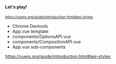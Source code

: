 #### Let's play!

<small>

https://vuejs.org/guide/introduction.html#api-styles

</small>

- Chrome Devtools
- App.vue template
- components/OptionsAPI.vue
- components/CompositionAPI.vue
- App.vue sub-components


<aside class="notes">

https://vuejs.org/guide/introduction.html#api-styles

</aside>
